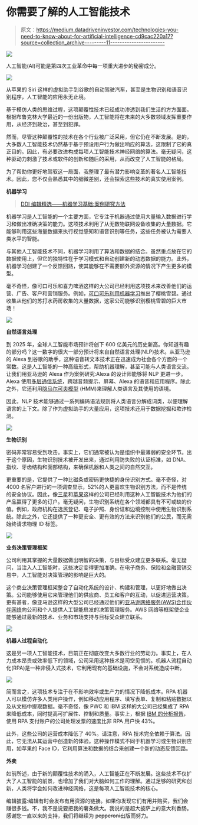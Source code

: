 # 你需要了解的人工智能技术

> 原文：<https://medium.datadriveninvestor.com/technologies-you-need-to-know-about-for-artificial-intelligence-cd9cac220a17?source=collection_archive---------11----------------------->

[![](img/87b8630b967bc4bff1cf2b363871968f.png)](http://www.track.datadriveninvestor.com/1B9E)

人工智能(AI)可能是第四次工业革命中每一项重大进步的秘密成分。

![](img/dc078254d1554c9065b9ea12216138ee.png)

从苹果的 Siri 这样的虚拟助手到谷歌的自动驾驶汽车，甚至是生物识别和语音识别程序，人工智能的应用永无止境。

基于模仿人类的思维过程，这项颠覆性技术已经成功渗透到我们生活的方方面面。根据布鲁克林大学最近的一份出版物，人工智能将在未来的大多数领域发挥重要作用，从经济到政治，甚至到犯罪。

然而，尽管这种颠覆性的技术在各个行业被广泛采用，但它仍在不断发展。是的，大多数人工智能技术仍然基于基于预设用户行为做出响应的算法，这限制了它的真正目的。因此，有必要改进构成每项人工智能技术神经网络的算法。毫无疑问，这种驱动力刺激了技术或软件的创新和随后的采用，从而改变了人工智能的格局。

为了帮助你更好地驾驭这一局面，我整理了最有潜力影响变革的著名人工智能技术。因此，您不仅会熟悉其中的细微差别，还会探索这些技术的真实使用案例。

**机器学习**

> [DDI 编辑精选——机器学习基础:案例研究方法](http://go.datadriveninvestor.com/mlcasestudy/matf)

机器学习是人工智能的一个主要方面，它专注于机器通过使用大量输入数据进行学习和做出准确决策的能力。这项技术利用了从无数物联网设备收集的大量数据。它能够利用这些海量数据来执行视觉感知和语音识别等任务，这些任务被认为需要人类水平的智能。

与其他人工智能技术不同，机器学习利用了算法和数据的结合。虽然重点放在它的数据使用上，但它的独特性在于学习模式和自动创建新的动态数据的能力。此外，机器学习创建了一个反馈回路，使其能够在不需要额外资源的情况下产生更多的模型。

毫不奇怪，像可口可乐和喜力啤酒这样的大公司已经利用这项技术来改善他们的运营、广告、客户和营销服务。例如，[可口可乐利用机器学习](https://rctom.hbs.org/submission/how-coca-cola-is-leveraging-machine-learning-in-the-hyper-competitive-cpg-industry/)推出了樱桃雪碧。通过收集从他们的苏打水药房收集的大量数据，这家公司能够识别樱桃雪碧的巨大市场！

![](img/6eb701adb0bc42377e5ac1ffce359d49.png)

**自然语言处理**

到 2025 年，全球人工智能市场预计将创下 600 亿美元的历史新高。你知道有趣的部分吗？这一数字的很大一部分预计将来自自然语言处理(NLP)技术。从亚马逊的 Alexa 到谷歌的助手，这种语音转文本技术正在迅速成为社会各个方面的一个常数。这是人工智能的一种高级形式，帮助机器理解，甚至可能与人类语言交流。让我们用亚马逊的 Alexa 作为案例研究:Alexa 的设计师能够将 NLP 更进一步。Alexa 使用[多层通信系统](https://developer.amazon.com/docs/alexa-design/design-voice.html)，跨越音频提示、屏幕、Alexa 的语音和应用程序。除此之外，它还利用[隐马尔可夫模型](https://web.stanford.edu/~jurafsky/slp3/A.pdf) (HMM)来理解人类语言及其使用的语境。

因此，NLP 技术能够通过一系列编码语法规则将人类语言分解成词类，以便理解语言的上下文。除了作为虚拟助手的大量应用，这项技术还用于数据挖掘和欺诈检测。

![](img/ae0f9e763387a305fd0f050e2cb55c53.png)

**生物识别**

密码非常容易受到攻击。事实上，它们通常被认为是组织中最薄弱的安全环节。出于这个原因，生物识别技术被开发出来，通过利用防失败的认证标准，如 DNA、指纹、牙齿结构和面部结构，来确保机器和人类之间的自然交互。

更重要的是，它提供了一种比磁条或密码更快捷的身份识别方式。毫不奇怪，对 4000 名客户进行的一项调查显示，52%的人更喜欢生物识别方法，而不是传统的安全协议。因此，像[三星](https://developer.samsung.com/tech-insights/pass/what-are-biometrics-and-biometric-solutions)和[苹果](https://www.biometricupdate.com/tag/apple)这样的公司已经利用这种人工智能技术为他们的产品赢得了更多的订户。毫无疑问，生物识别系统在各个领域都具有不可或缺的价值。例如，政府机构在选民登记、电子护照、身份证和边境控制中使用生物识别系统。除此之外，它还提供了一种更安全、更有效的方法来识别他们的公民，而无需始终请求物理 ID 标签。

![](img/2c16b16cfe697ef418aa900f524bfec1.png)

**业务决策管理框架**

公司利用其掌握的大量数据做出明智的决策，与目标受众建立更多联系。毫无疑问，当注入人工智能时，这些决定变得更加准确。在电子商务、保险和金融营销交易中，人工智能对决策管理的影响是巨大的。

这个商业决策管理框架整合了自动化系统的设计、构建和管理，以更好地做出决策。公司能够使用它来管理他们的供应商、员工和客户的互动，以促进运营决策。更有甚者，像亚马逊这样的大型公司已经通过他们的[亚马逊网络服务(AWS)合作伙伴网络](https://aws.amazon.com/partners/)向公司和个人提供人工智能启发的决策管理服务。AWS 网络等框架使企业能够通过最新的技术、业务和市场支持与目标受众建立联系。

![](img/fc25de9011668a73cf41c57fc7f0cebd.png)

**机器人过程自动化**

这是另一项人工智能技术，目前正在彻底改变大多数行业的劳动力。事实上，在人力成本昂贵或效率低下的领域，公司采用这种技术是司空见惯的。机器人流程自动化(RPA)是一种非侵入式技术，它利用现有的基础设施，不会对系统造成中断。

![](img/d018abe2566b707ece5331fa5444ecff.png)

简而言之，这项技术专注于在不影响效率或生产力的情况下降低成本。RPA 机器人可以模仿许多人类用户操作，例如移动应用程序、填写表单、复制和粘贴数据以及从文档中提取数据。毫不奇怪，像 PWC 和 IBM 这样的大公司已经集成了 RPA 来降低成本，同时提高可扩展性、控制和质量。事实上，根据 [IBM 的分析报告](https://www.ibm.com/downloads/cas/42DRML06)，使用 RPA 支付账户的公司处理发票的速度比非 RPA 用户快 43%。

此外，这些公司的运营成本降低了 40%。请注意，RPA 技术完全依赖于算法。因此，它无法从其运营中创造新的体验。这种操作模式不同于机器学习或生物识别应用，如苹果的 Face ID，它利用算法和数据的结合来创建一个新的动态反馈回路。

**外卖**

如前所述，由于新的颠覆性技术的涌入，人工智能正在不断发展。这些技术不仅扩大了人工智能的前景，也增加了我们对大脑如何工作的理解。通过足够的研究和创新，人类将学会如何改进神经网络，这是每项人工智能技术的核心。

编辑披露:编辑有时会发布有用资源的链接。如果你发现它们有用并购买，我们会赚很多钱。不，我不是说要把我的薯条做大。我说的是超大披萨上的意大利香肠。感谢您一直以来的支持，我们将继续为 p̶e̶p̶p̶e̶r̶o̶n̶i̶出版而努力。